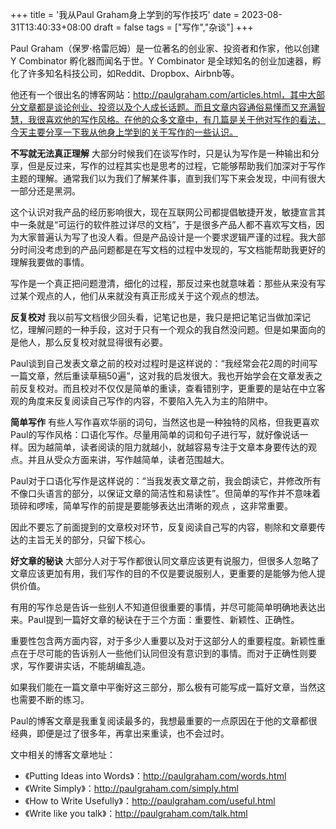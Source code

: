+++
title = '我从Paul Graham身上学到的写作技巧'
date = 2023-08-31T13:40:33+08:00
draft = false
tags = ["写作","杂谈"]
+++

Paul Graham（保罗·格雷厄姆）是一位著名的创业家、投资者和作家，他以创建 Y Combinator 孵化器而闻名于世。Y Combinator 是全球知名的创业加速器，孵化了许多知名科技公司，如Reddit、Dropbox、Airbnb等。

他还有一个很出名的博客网站：http://paulgraham.com/articles.html，其中大部分文章都是谈论创业、投资以及个人成长话题。而且文章内容通俗易懂而又充满智慧，我很喜欢他的写作风格。在他的众多文章中，有几篇是关于他对写作的看法，今天主要分享一下我从他身上学到的关于写作的一些认识。

**不写就无法真正理解**
大部分时候我们在谈写作时，只是认为写作是一种输出和分享，但是反过来，写作的过程其实也是思考的过程，它能够帮助我们加深对于写作主题的理解。通常我们以为我们了解某件事，直到我们写下来会发现，中间有很大一部分还是黑洞。

这个认识对我产品的经历影响很大，现在互联网公司都提倡敏捷开发，敏捷宣言其中一条就是“可运行的软件胜过详尽的文档”，于是很多产品人都不喜欢写文档，因为大家普遍认为写了也没人看。但是产品设计是一个要求逻辑严谨的过程。我大部分时间没考虑到的产品问题都是在写文档的过程中发现的，写文档能帮助我更好的理解我要做的事情。

写作是一个真正把问题澄清，细化的过程，那反过来也就意味着：那些从来没有写过某个观点的人，他们从来就没有真正形成关于这个观点的想法。

**反复校对**
我以前写文档很少回头看，记笔记也是，我只是把记笔记当做加深记忆，理解问题的一种手段，这对于只有一个观众的我自然没问题。但是如果面向的是他人，那么反复校对就显得很有必要。

Paul谈到自己发表文章之前的校对过程时是这样说的：“我经常会花2周的时间写一篇文章，然后重读草稿50遍”，这对我的启发很大。我也开始学会在文章发表之前反复校对。而且校对不仅仅是简单的重读，查看错别字，更重要的是站在中立客观的角度来反复阅读自己写作的内容，不要陷入先入为主的陷阱中。

**简单写作**
有些人写作喜欢华丽的词句，当然这也是一种独特的风格，但我更喜欢Paul的写作风格：口语化写作。尽量用简单的词和句子进行写，就好像说话一样。因为越简单，读者阅读的阻力就越小，就越容易专注于文章本身要传达的观点。并且从受众方面来讲，写作越简单，读者范围越大。

Paul对于口语化写作是这样说的：“当我发表文章之前，我会朗读它，并修改所有不像口头语言的部分，以保证文章的简洁性和易读性”。但简单的写作并不意味着琐碎和啰嗦，简单写作的前提是要能够表达出清晰的观点 ，这非常重要。

因此不要忘了前面提到的文章校对环节，反复阅读自己写的内容，剔除和文章要传达的主旨无关的部分，只留下核心。

**好文章的秘诀**
大部分人对于写作都很认同文章应该更有说服力，但很多人忽略了文章应该更加有用，我们写作的目的不仅是要说服别人，更重要的是能够为他人提供价值。

有用的写作总是告诉一些别人不知道但很重要的事情，并尽可能简单明确地表达出来。Paul提到一篇好文章的秘诀在于三个方面：重要性、新颖性、正确性。

重要性包含两方面内容，对于多少人重要以及对于这部分人的重要程度。新颖性重点在于尽可能的告诉别人一些他们认同但没有意识到的事情。而对于正确性则要求，写作要讲实话，不能胡编乱造。

如果我们能在一篇文章中平衡好这三部分，那么极有可能写成一篇好文章，当然这也需要不断的练习。



Paul的博客文章是我重复阅读最多的，我想最重要的一点原因在于他的文章都很经典，即便是过了很多年，再拿出来重读，也不会过时。


文中相关的博客文章地址：
- 《Putting Ideas into Words》：http://paulgraham.com/words.html
- 《Write Simply》：http://paulgraham.com/simply.html
- 《How to Write Usefully》：http://paulgraham.com/useful.html
- 《Write like you talk》：http://paulgraham.com/talk.html